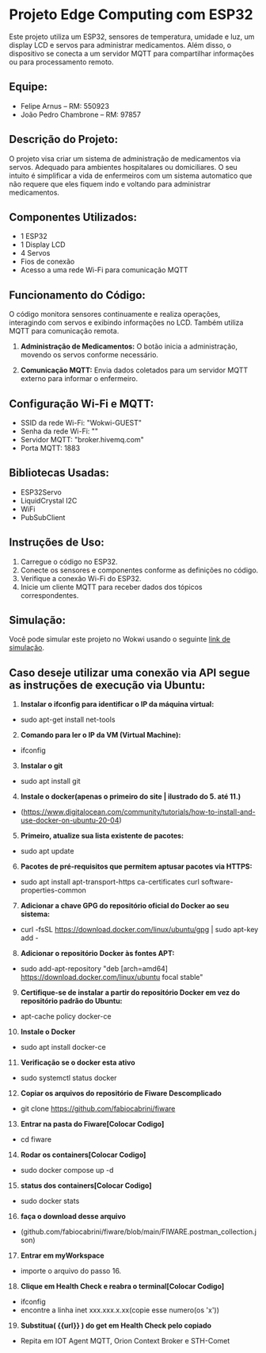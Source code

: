 # Projeto Edge Computing com ESP32

Este projeto utiliza um ESP32, sensores de temperatura, umidade e luz, um display LCD e servos para administrar medicamentos. Além disso, o dispositivo se conecta a um servidor MQTT para compartilhar informações ou para processamento remoto.

## Equipe:

- Felipe Arnus – RM: 550923
- João Pedro Chambrone – RM: 97857
  
## Descrição do Projeto:

O projeto visa criar um sistema de administração de medicamentos via servos. Adequado para ambientes hospitalares ou domiciliares. O seu intuito é simplificar a vida de enfermeiros com um sistema automatico que não requere que eles fiquem indo e voltando para administrar medicamentos. 

## Componentes Utilizados:

- 1 ESP32
- 1 Display LCD
- 4 Servos
- Fios de conexão
- Acesso a uma rede Wi-Fi para comunicação MQTT

## Funcionamento do Código:

O código monitora sensores continuamente e realiza operações, interagindo com servos e exibindo informações no LCD. Também utiliza MQTT para comunicação remota.

1. **Administração de Medicamentos:** O botão inicia a administração, movendo os servos conforme necessário.

2. **Comunicação MQTT:** Envia dados coletados para um servidor MQTT externo para informar o enfermeiro.
## Configuração Wi-Fi e MQTT:

- SSID da rede Wi-Fi: "Wokwi-GUEST"
- Senha da rede Wi-Fi: ""
- Servidor MQTT: "broker.hivemq.com"
- Porta MQTT: 1883

## Bibliotecas Usadas:

- ESP32Servo
- LiquidCrystal I2C
- WiFi
- PubSubClient

## Instruções de Uso:

1. Carregue o código no ESP32.
2. Conecte os sensores e componentes conforme as definições no código.
3. Verifique a conexão Wi-Fi do ESP32.
4. Inicie um cliente MQTT para receber dados dos tópicos correspondentes.

## Simulação:

Você pode simular este projeto no Wokwi usando o seguinte [link de simulação](https://wokwi.com/projects/382228788664436737).

## Caso deseje utilizar uma conexão via API segue as instruções de execução via Ubuntu: 

1. **Instalar o ifconfig para identificar o IP da máquina virtual:**
- sudo apt-get install net-tools

2. **Comando para ler o IP da VM (Virtual Machine):**
 - ifconfig

3. **Instalar o git**
- sudo apt install git

4. **Instale o docker(apenas o primeiro do site | ilustrado do 5. até 11.)**
- (https://www.digitalocean.com/community/tutorials/how-to-install-and-use-docker-on-ubuntu-20-04)

5. **Primeiro, atualize sua lista existente de pacotes:**
- sudo apt update 

6. **Pacotes de pré-requisitos que permitem aptusar pacotes via HTTPS:**
- sudo apt install apt-transport-https ca-certificates curl software-properties-common 

7. **Adicionar a chave GPG do repositório oficial do Docker ao seu sistema:**
- curl -fsSL https://download.docker.com/linux/ubuntu/gpg | sudo apt-key add -

8. **Adicionar o repositório Docker às fontes APT:**
- sudo add-apt-repository "deb [arch=amd64] https://download.docker.com/linux/ubuntu focal stable"

9. **Certifique-se de instalar a partir do repositório Docker em vez do repositório padrão do Ubuntu:**
- apt-cache policy docker-ce

10. **Instale o Docker**
- sudo apt install docker-ce

11. **Verificação se o docker esta ativo**
- sudo systemctl status docker

12. **Copiar os arquivos do repositório de Fiware Descomplicado**
- git clone https://github.com/fabiocabrini/fiware

13. **Entrar na pasta do Fiware[Colocar Codigo]**
- cd fiware

14. **Rodar os containers[Colocar Codigo]**
- sudo docker compose up -d

15. **status dos containers[Colocar Codigo]**
- sudo docker stats

16. **faça o download desse arquivo**
- (github.com/fabiocabrini/fiware/blob/main/FIWARE.postman_collection.json)

17. **Entrar em myWorkspace**
- importe o arquivo do passo 16.

18. **Clique em Health Check e reabra o terminal[Colocar Codigo]**
- ifconfig
- encontre a linha inet xxx.xxx.x.xx(copie esse numero(os 'x'))

19. **Substitua( {{url}} ) do get em Health Check pelo copiado**
- Repita em IOT Agent MQTT, Orion Context Broker e STH-Comet
